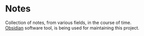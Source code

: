 # Notes

Collection of notes, from various fields, in the course of time. </br>
[Obsidian](https://obsidian.md/) software tool, is being used for maintaining this project.

